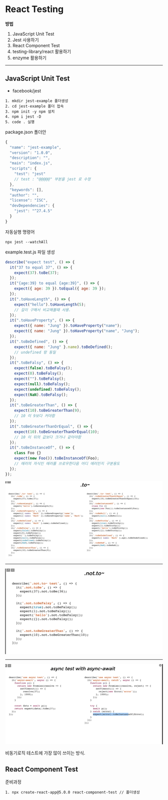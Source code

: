 # React Testing

**방법**

1. JavaScript Unit Test
2. Jest 사용하기
3. React Component Test
4. testing-library/react 활용하기
5. enzyme 활용하기

---

## JavaScript Unit Test

- facebook/jest

```
1. mkdir jest-example 폴더생성
2. cd jest-example 폴더 접속
3. npm init -y npm 설치
4. npm i jest -D
5. code . 실행
```

package.json 폴더안

```javascript
{
  "name": "jest-example",
  "version": "1.0.0",
  "description": "",
  "main": "index.js",
  "scripts": {
    "test": "jest"
    // test : "@@@@@" 부분을 jest 로 수정
  },
  "keywords": [],
  "author": "",
  "license": "ISC",
  "devDependencies": {
    "jest": "^27.4.5"
  }
}

```

자동실행 명령어

```
npx jest --watchAll
```

example.test.js 파일 생성

```javascript
describe("expect test", () => {
  it("37 to equal 37", () => {
    expect(37).toBe(37);
  });
  it("{age:39} to equal {age:39}", () => {
    expect({ age: 39 }).toEqual({ age: 39 });
  });
  it(".toHaveLength", () => {
    expect("hello").toHaveLength(5);
    // 길이 구해서 비교해볼때 사용.
  });
  it(".toHaveProperty", () => {
    expect({ name: "Jung" }).toHaveProperty("name");
    expect({ name: "Jung" }).toHaveProperty("name", "Jung");
  });
  it(".toBeDefined", () => {
    expect({ name: "Jung" }.name).toBeDefined();
    // undefined 랑 동일
  });
  it(".toBeFalsy", () => {
    expect(false).toBeFalsy();
    expect(0).toBeFalsy();
    expect("").toBeFalsy();
    expect(null).toBeFalsy();
    expect(undefined).toBeFalsy();
    expect(NaN).toBeFalsy();
  });
  it(".toBeGreaterThan", () => {
    expect(10).toBeGreaterThan(9);
    // 10 이 9보다 커야함
  });
  it(".toBeGreaterThanOrEqual", () => {
    expect(10).toBeGreaterThanOrEqual(10);
    // 10 이 뒤의 값보다 크거나 같아야함
  });
  it(".toBeInstanceOf", () => {
    class Foo {}
    expect(new Foo()).toBeInstanceOf(Foo);
    // 에러의 자식인 에러를 쓰로우한다음 어디 에러인지 구분용도
  });
});
```

![.to 명령어 ](./img/to.png "To 명령어")

---

![.notTo 명령어 ](./img/notTo.png "notTo 명령어")

---

![anysc](./img/async.png "async 명령어")

비동기로직 테스트에 가장 많이 쓰이는 방식.

## React Component Test

준비과정

```
1. npx create-react-app@5.0.0 react-component-test // 폴더생성
```
